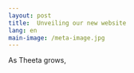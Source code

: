 ```yaml
---
layout: post
title:  Unveiling our new website
lang: en
main-image: /meta-image.jpg
---
```


As Theeta grows, 
